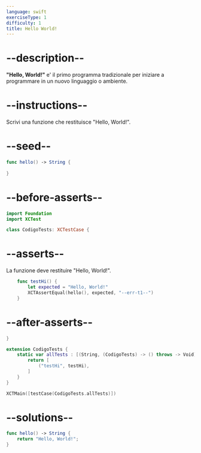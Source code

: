 ```yaml
---
language: swift
exerciseType: 1
difficulty: 1
title: Hello World!
---
```


# --description--

__"Hello, World!"__ e' il primo programma tradizionale per iniziare a programmare in un nuovo linguaggio o ambiente.

# --instructions--

Scrivi una funzione che restituisce "Hello, World!".

# --seed--

```swift
func hello() -> String {
    
}
```

# --before-asserts--

```swift
import Foundation
import XCTest

class CodigoTests: XCTestCase {
```

# --asserts--

La funzione deve restituire "Hello, World!".

```swift
    func testHi() {
        let expected = "Hello, World!"
        XCTAssertEqual(hello(), expected, "--err-t1--")
    }
```

# --after-asserts--

```swift
}

extension CodigoTests {
    static var allTests : [(String, (CodigoTests) -> () throws -> Void)] {
        return [
            ("testHi", testHi),
        ]
    }
}

XCTMain([testCase(CodigoTests.allTests)])
```

# --solutions--

```swift
func hello() -> String {
    return "Hello, World!";
}
```
